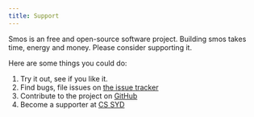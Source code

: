 ```yaml
---
title: Support
---
```



Smos is an free and open-source software project.
Building smos takes time, energy and money.
Please consider supporting it.

Here are some things you could do:

1. Try it out, see if you like it.
2. Find bugs, file issues on [the issue tracker](https://github.com/NorfairKing/smos/issues)
3. Contribute to the project on [GitHub](https://github.com/NorfairKing/smos)
4. Become a supporter at [CS SYD](https://cs-syd.eu/support)
